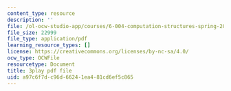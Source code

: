 ```yaml
---
content_type: resource
description: ''
file: /ol-ocw-studio-app/courses/6-004-computation-structures-spring-2017/a97c6f7dc96d66241ea481cd6ef5c865_wP-ODG_e1i0.pdf
file_size: 22999
file_type: application/pdf
learning_resource_types: []
license: https://creativecommons.org/licenses/by-nc-sa/4.0/
ocw_type: OCWFile
resourcetype: Document
title: 3play pdf file
uid: a97c6f7d-c96d-6624-1ea4-81cd6ef5c865
---
```

